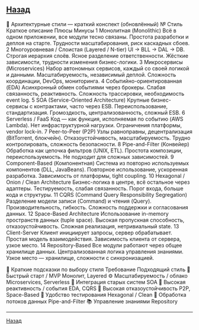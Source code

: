 [Назад](README.md) 
---
🧱 Архитектурные стили — краткий конспект (обновлённый)
№	Стиль	Краткое описание	Плюсы	Минусы
1	Монолитная (Monolithic)	Всё в одном приложении, все модули тесно связаны.	Простота разработки и деплоя на старте.	Трудности масштабирования, риск каскадных сбоев.
2	Многоуровневая / Слоистая (Layered / N-tier)	UI → BLL → DAL → DB. Строгая иерархия слоёв.	Ясное разделение ответственности.	Жёсткие зависимости, трудности изменения бизнес-логики.
3	Микросервисы (Microservices)	Набор автономных сервисов, каждый со своей логикой и данными.	Масштабируемость, независимый деплой.	Сложность координации, DevOps, мониторинга.
4	Событийно-ориентированная (EDA)	Асинхронный обмен событиями через брокеры.	Слабая связанность, реактивность.	Сложность трассировки, необходимость event log.
5	SOA (Service-Oriented Architecture)	Крупные бизнес-сервисы с контрактами, часто через ESB.	Переиспользование, стандартизация.	Громоздкость, централизованность, сложный ESB.
6	Serverless / FaaS	Код — как функция, исполняемая по событию (AWS Lambda).	Нет инфраструктурной нагрузки.	Ограничения платформы, vendor lock-in.
7	Peer-to-Peer (P2P)	Узлы равноправны, децентрализация (BitTorrent, блокчейн).	Отказоустойчивость, масштабируемость.	Трудно контролировать, сложность безопасности.
8	Pipe-and-Filter (Конвейер)	Обработка как цепочка фильтров (UNIX, ETL).	Простота композиции, переиспользуемость.	Не подходит для сложных зависимостей.
9	Component-Based (Компонентная)	Система из повторно используемых компонентов (DLL, JavaBeans).	Повторное использование, ускоренная разработка.	Зависимость от платформы, tight coupling.
10	Hexagonal / Onion / Clean Architecture	Бизнес-логика в центре, всё остальное через адаптеры.	Тестируемость, слабая связанность.	Порог входа, больше кода и структуры.
11	CQRS (Command Query Responsibility Segregation)	Разделение модели записи (Command) и чтения (Query).	Производительность, гибкость.	Сложность поддержки и согласования данных.
12	Space-Based Architecture	Использование in-memory пространств данных (tuple space).	Высокая пропускная способность, отказоустойчивость.	Сложная реализация, нетривиальный state.
13	Client-Server	Клиент инициирует запросы, сервер обрабатывает.	Простая модель взаимодействия.	Зависимость клиента от сервера, узкое место.
14	Repository-Based	Все модули работают через общее хранилище данных.	Централизованная логика управления знаниями.	Узкое место — хранилище, сложности с синхронизацией.

🧠 Краткие подсказки по выбору стиля
Требование	Подходящий стиль
👶 Быстрый старт / MVP	Монолит, Layered
⚙ Масштабируемость / облако	Microservices, Serverless
🔄 Интеграция старых систем	SOA
🧠 Высокая реактивность / события	EDA, CQRS
🧩 Высокая отказоустойчивость	P2P, Space-Based
🔬 Удобство тестирования	Hexagonal / Clean
🧵 Обработка потоков данных	Pipe-and-Filter
📚 Управление знаниями	Repository


---
[Назад](README.md) 
